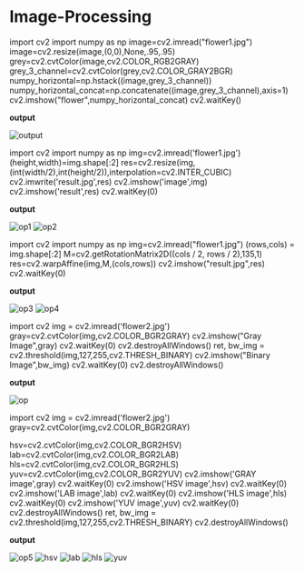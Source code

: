 # Image-Processing
import cv2
import numpy as np
image=cv2.imread("flower1.jpg")
image=cv2.resize(image,(0,0),None,.95,.95)
grey=cv2.cvtColor(image,cv2.COLOR_RGB2GRAY)
grey_3_channel=cv2.cvtColor(grey,cv2.COLOR_GRAY2BGR)
numpy_horizontal=np.hstack((image,grey_3_channel))
numpy_horizontal_concat=np.concatenate((image,grey_3_channel),axis=1)
cv2.imshow("flower",numpy_horizontal_concat)
cv2.waitKey()

**output**


![output](https://user-images.githubusercontent.com/72369402/105163284-ba317900-5b39-11eb-9103-313528df9fee.png)

import cv2
import numpy as np
img=cv2.imread('flower1.jpg')
(height,width)=img.shape[:2]
res=cv2.resize(img,(int(width/2),int(height/2)),interpolation=cv2.INTER_CUBIC)
cv2.imwrite('result.jpg',res)
cv2.imshow('image',img)
cv2.imshow('result',res)
cv2.waitKey(0)

**output**

![op1](https://user-images.githubusercontent.com/72369402/105165079-e5b56300-5b3b-11eb-9756-e4dcefaae1dd.png)
![op2](https://user-images.githubusercontent.com/72369402/105165107-ec43da80-5b3b-11eb-8fa2-959c0dc197ef.png)


import cv2
import numpy as np
img=cv2.imread("flower1.jpg")
(rows,cols) = img.shape[:2]
M=cv2.getRotationMatrix2D((cols / 2, rows / 2),135,1)
res=cv2.warpAffine(img,M,(cols,rows))
cv2.imshow("result.jpg",res)
cv2.waitKey(0)

**output**

![op3](https://user-images.githubusercontent.com/72369402/105165941-f61a0d80-5b3c-11eb-9089-980c40bb5411.PNG)
![op4](https://user-images.githubusercontent.com/72369402/105166215-409b8a00-5b3d-11eb-8f2e-0786ac1c5f64.PNG)

import cv2
img = cv2.imread('flower2.jpg')
gray=cv2.cvtColor(img,cv2.COLOR_BGR2GRAY)
cv2.imshow("Gray Image",gray)
cv2.waitKey(0)
cv2.destroyAllWindows()
ret, bw_img = cv2.threshold(img,127,255,cv2.THRESH_BINARY)
cv2.imshow("Binary Image",bw_img)
cv2.waitKey(0)
cv2.destroyAllWindows()

**output**

![op](https://user-images.githubusercontent.com/72369402/105164279-f6190e00-5b3a-11eb-8b2f-4c34fc15cd50.png)

import cv2
img = cv2.imread('flower2.jpg')
gray=cv2.cvtColor(img,cv2.COLOR_BGR2GRAY)

hsv=cv2.cvtColor(img,cv2.COLOR_BGR2HSV)
lab=cv2.cvtColor(img,cv2.COLOR_BGR2LAB)
hls=cv2.cvtColor(img,cv2.COLOR_BGR2HLS)
yuv=cv2.cvtColor(img,cv2.COLOR_BGR2YUV)
cv2.imshow('GRAY image',gray)
cv2.waitKey(0)
cv2.imshow('HSV image',hsv)
cv2.waitKey(0)
cv2.imshow('LAB image',lab)
cv2.waitKey(0)
cv2.imshow('HLS image',hls)
cv2.waitKey(0)
cv2.imshow('YUV image',yuv)
cv2.waitKey(0)
cv2.destroyAllWindows()
ret, bw_img = cv2.threshold(img,127,255,cv2.THRESH_BINARY)
cv2.destroyAllWindows()

**output**

![op5](https://user-images.githubusercontent.com/72369402/105168707-8148d280-5b40-11eb-8e77-20a1c5684517.PNG)
![hsv](https://user-images.githubusercontent.com/72369402/105168804-a3daeb80-5b40-11eb-807b-54835212a5ff.PNG)
![lab](https://user-images.githubusercontent.com/72369402/105168830-afc6ad80-5b40-11eb-8adc-95372ccb2ecb.PNG)
![hls](https://user-images.githubusercontent.com/72369402/105168873-bd7c3300-5b40-11eb-8583-8546162017f9.PNG)
![yuv](https://user-images.githubusercontent.com/72369402/105168954-d97fd480-5b40-11eb-9fef-9a73237ff0ec.PNG)


